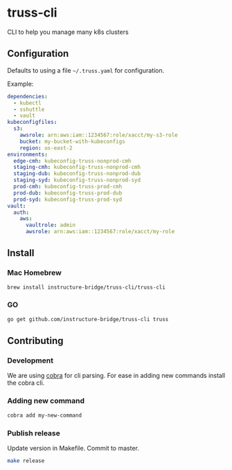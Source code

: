 # truss-cli

CLI to help you manage many k8s clusters

## Configuration

Defaults to using a file `~/.truss.yaml` for configuration.

Example:

```yaml
dependencies:
  - kubectl
  - sshuttle
  - vault
kubeconfigfiles:
  s3:
    awsrole: arn:aws:iam::1234567:role/xacct/my-s3-role
    bucket: my-bucket-with-kubeconfigs
    region: us-east-2
environments:
  edge-cmh: kubeconfig-truss-nonprod-cmh
  staging-cmh: kubeconfig-truss-nonprod-cmh
  staging-dub: kubeconfig-truss-nonprod-dub
  staging-syd: kubeconfig-truss-nonprod-syd
  prod-cmh: kubeconfig-truss-prod-cmh
  prod-dub: kubeconfig-truss-prod-dub
  prod-syd: kubeconfig-truss-prod-syd
vault:
  auth:
    aws:
      vaultrole: admin
      awsrole: arn:aws:iam::1234567:role/xacct/my-role
```

## Install

### Mac Homebrew

```sh
brew install instructure-bridge/truss-cli/truss-cli
```

### GO

```sh
go get github.com/instructure-bridge/truss-cli truss
```

## Contributing

### Development

We are using [cobra][1] for cli parsing. For ease in
adding new commands install the cobra cli.

### Adding new command

```sh
cobra add my-new-command
```

[1]: https://github.com/spf13/cobra#installing

### Publish release

Update version in Makefile. Commit to master.

```sh
make release
```
